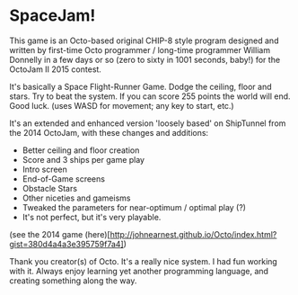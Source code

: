 SpaceJam!
=========
This game is an Octo-based original CHIP-8 style program designed and written by first-time Octo programmer / long-time programmer William Donnelly in a few days or so (zero to sixty in 1001 seconds, baby!) for the OctoJam II 2015 contest.

It's basically a Space Flight-Runner Game. Dodge the ceiling, floor and stars. Try to beat the system. If you can score 255 points the world will end. Good luck. (uses WASD for movement; any key to start, etc.)

It's an extended and enhanced version 'loosely based' on ShipTunnel from the 2014 OctoJam, with these changes and additions:

- Better ceiling and floor creation
- Score and 3 ships per game play
- Intro screen
- End-of-Game screens
- Obstacle Stars
- Other niceties and gameisms
- Tweaked the parameters for near-optimum / optimal play (?)
- It's not perfect, but it's very playable.

(see the 2014 game (here)[http://johnearnest.github.io/Octo/index.html?gist=380d4a4a3e395759f7a4])

Thank you creator(s) of Octo. It's a really nice system. I had fun working with it. Always enjoy learning yet another programming language, and creating something along the way.
